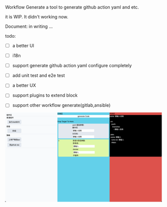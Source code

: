 Workflow Generate
a tool to generate github action yaml and etc.

it is WIP. It didn't working now.

Document: in writing ...

todo:

-[ ] a better UI

-[ ] i18n

-[ ] support generate github action yaml configure completely

-[ ] add unit test and e2e test

-[ ] a better UX

-[ ] support plugins to extend block

-[ ] support other workflow generate(gitlab,ansible)


![](img/shotscreen1.png)